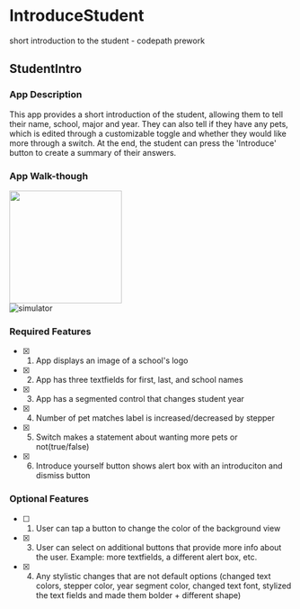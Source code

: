 # IntroduceStudent
short introduction to the student - codepath prework

## StudentIntro

### App Description

This app provides a short introduction of the student, allowing them to tell their name, school, major and year. They can also tell if they have any pets, which is edited through a customizable toggle and whether they would like more through a switch. At the end, the student can press the 'Introduce' button to create a summary of their answers.

### App Walk-though

<img src="![simulator](https://user-images.githubusercontent.com/121317176/209507004-f6c2373f-52bc-4fbb-a802-ee39a42867cd.gif)" width=200><br>
![simulator](https://user-images.githubusercontent.com/121317176/209507061-84e35ce6-fe13-45a5-a8cb-bfca0c601a11.gif)


### Required Features

- [x] 1. App displays an image of a school's logo
- [x] 2. App has three textfields for first, last, and school names
- [x] 3. App has a segmented control that changes student year
- [x] 4. Number of pet matches label is increased/decreased by stepper
- [x] 5. Switch makes a statement about wanting more pets or not(true/false) 
- [x] 6. Introduce yourself button shows alert box with an introduciton and dismiss button

### Optional Features

- [ ] 1. User can tap a button to change the color of the background view
- [x] 3. User can select on additional buttons that provide more info about the user. Example: more textfields, a different alert box, etc.
- [x] 4. Any stylistic changes that are not default options (changed text colors, stepper color, year segment color, changed text font, stylized the text fields and made them bolder + different shape)
